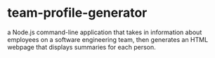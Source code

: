 # team-profile-generator
a Node.js command-line application that takes in information about employees on a software engineering team, then generates an HTML webpage that displays summaries for each person.
